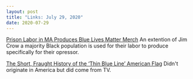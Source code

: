 ```yaml
---
layout: post
title: "Links: July 29, 2020"
date: 2020-07-29
---
```

[Prison Labor in MA Produces Blue Lives Matter Merch](https://www.rte.ie/radio1/doconone/2020/0716/1153660-green-and-gold/) An extention of Jim Crow a majority Black population is used for their labor to produce specifically for their opressor.

[The Short, Fraught History of the ‘Thin Blue Line’ American Flag](https://www.themarshallproject.org/2020/06/08/the-short-fraught-history-of-the-thin-blue-line-american-flag) Didn't originate in America but did come from TV.


